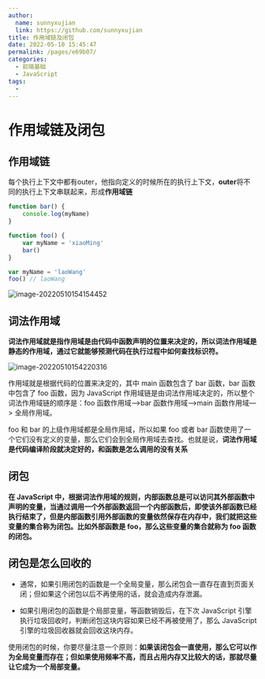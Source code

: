 ```yaml
---
author: 
  name: sunnyxujian
  link: https://github.com/sunnyxujian
title: 作用域链及闭包
date: 2022-05-10 15:45:47
permalink: /pages/e69b07/
categories: 
  - 前端基础
  - JavaScript
tags: 
  - 
---
```

# 作用域链及闭包

## 作用域链

每个执行上下文中都有outer，他指向定义的时候所在的执行上下文，**outer**将不同的执行上下文串联起来，形成**作用域链**

```js
function bar() {
    console.log(myName)
}

function foo() {
    var myName = 'xiaoMing'
    bar()
}

var myName = 'laoWang'
foo() // laoWang
```



![image-20220510154154452](https://cdn.jsdelivr.net/gh/sunnyxujian/image-store/img/image-20220510154154452.png)

## 词法作用域

**词法作用域就是指作用域是由代码中函数声明的位置来决定的，所以词法作用域是静态的作用域，通过它就能够预测代码在执行过程中如何查找标识符。**

![image-20220510154220316](https://cdn.jsdelivr.net/gh/sunnyxujian/image-store/img/image-20220510154220316.png)

作用域就是根据代码的位置来决定的，其中 main 函数包含了 bar 函数，bar 函数中包含了 foo 函数，因为 JavaScript 作用域链是由词法作用域决定的，所以整个词法作用域链的顺序是：foo 函数作用域—>bar 函数作用域—>main 函数作用域—> 全局作用域。



foo 和 bar 的上级作用域都是全局作用域，所以如果 foo 或者 bar 函数使用了一个它们没有定义的变量，那么它们会到全局作用域去查找。也就是说，**词法作用域是代码编译阶段就决定好的，和函数是怎么调用的没有关系**



## 闭包

**在 JavaScript 中，根据词法作用域的规则，内部函数总是可以访问其外部函数中声明的变量，当通过调用一个外部函数返回一个内部函数后，即使该外部函数已经执行结束了，但是内部函数引用外部函数的变量依然保存在内存中，我们就把这些变量的集合称为闭包。比如外部函数是 foo，那么这些变量的集合就称为 foo 函数的闭包。**



## 闭包是怎么回收的

- 通常，如果引用闭包的函数是一个全局变量，那么闭包会一直存在直到页面关闭；但如果这个闭包以后不再使用的话，就会造成内存泄漏。

- 如果引用闭包的函数是个局部变量，等函数销毁后，在下次 JavaScript 引擎执行垃圾回收时，判断闭包这块内容如果已经不再被使用了，那么 JavaScript 引擎的垃圾回收器就会回收这块内存。

使用闭包的时候，你要尽量注意一个原则：**如果该闭包会一直使用，那么它可以作为全局变量而存在；但如果使用频率不高，而且占用内存又比较大的话，那就尽量让它成为一个局部变量。**